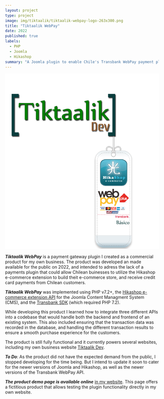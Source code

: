 ```yaml
---
layout: project
type: project
image: img/tiktaalik/tiktaalik-webpay-logo-263x300.png
title: "Tiktaalik WebPay"
date: 2022
published: true
labels:
  - PHP
  - Joomla
  - Hikashop
summary: "A Joomla plugin to enable Chile's Transbank WebPay payment platform in the Hikashop e-commerce extension."
---
```

 
<img class="img-fluid" src="../img/tiktaalik/tiktaalik-webpay-logo.png" alt="Tiktaalik WebPay Logo">

***Tiktaalik WebPay*** is a payment gateway plugin I created as a commercial product for my own business. The product was developed an made available for the public on 2022, and intended to adress the lack of a payments plugin that could allow Chilean buinesses to utilize the Hikashop e-commerce extension to build theit e-commerce store, and receive credit card payments from Chilean customers.

***Tiktaalik WebPay*** was implemented using PHP v7.2+, the [Hikashop e-commerce extension API](https://hikashop.com) for the Joomla Content Managment System (CMS), and the [Transbank SDK](https://www.transbankdevelopers.cl) (which required PHP 7.2).

While developing this product I learned how to integrate three different APIs into a codebase that would handle both the backend and frontend of an existing system. This also included ensuring that the transaction data was recorded in the database, and handling the different transaction results to ensure a smooth purchase experience for the customers.

The product is still fully functional and it currently powers several websites, including my own business website [Tiktaalik Dev](https://tiktaalik.dev).

<span class="text-decoration-underline">___To Do___</span>: As the product did not have the expected demand from the public, I stopped developing for the time being. But I intend to update it soon to cater for the newer versions of Joomla and Hikashop, as well as the newer versions of the Transbank WebPay API.

***The product demo page is available online*** [in my website](https://tiktaalik.dev/tienda/productos/prod/demo-webpay). This page offers a fictitious product that allows testing the plugin functionality directly in my own website.
